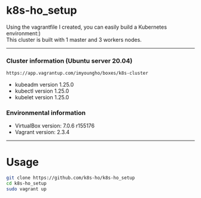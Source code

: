 # k8s-ho_setup 
Using the vagrantfile I created, you can easily build a Kubernetes environment:)   
This cluster is built with 1 master and 3 workers nodes.

---
### Cluster information (Ubuntu server 20.04)
```bash
https://app.vagrantup.com/imyoungho/boxes/k8s-cluster
```
- kubeadm version 1.25.0 
- kubectl version 1.25.0
- kubelet version 1.25.0


  
### Environmental information
- VirtualBox version: 7.0.6 r155176  
- Vagrant version: 2.3.4

---   


# Usage
```bash
git clone https://github.com/k8s-ho/k8s-ho_setup
cd k8s-ho_setup
sudo vagrant up
```
